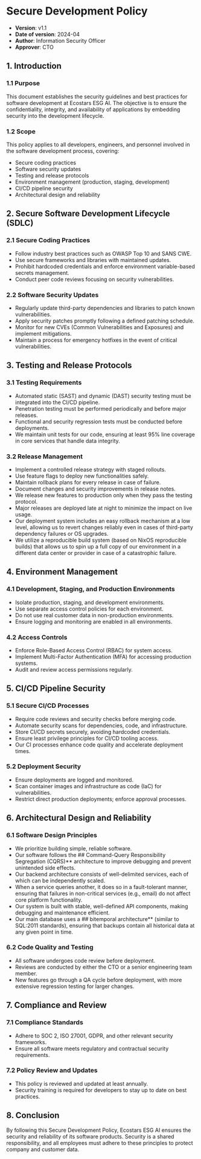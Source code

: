 # Secure Development Policy
* **Version**: v1.1
* **Date of version**: 2024-04
* **Author**: Information Security Officer
* **Approver**: CTO

## 1. Introduction
### 1.1 Purpose
This document establishes the security guidelines and best practices for software development at Ecostars ESG AI. The objective is to ensure the confidentiality, integrity, and availability of applications by embedding security into the development lifecycle.

### 1.2 Scope
This policy applies to all developers, engineers, and personnel involved in the software development process, covering:
- Secure coding practices
- Software security updates
- Testing and release protocols
- Environment management (production, staging, development)
- CI/CD pipeline security
- Architectural design and reliability

## 2. Secure Software Development Lifecycle (SDLC)
### 2.1 Secure Coding Practices
- Follow industry best practices such as OWASP Top 10 and SANS CWE.
- Use secure frameworks and libraries with maintained updates.
- Prohibit hardcoded credentials and enforce environment variable-based secrets management.
- Conduct peer code reviews focusing on security vulnerabilities.

### 2.2 Software Security Updates
- Regularly update third-party dependencies and libraries to patch known vulnerabilities.
- Apply security patches promptly following a defined patching schedule.
- Monitor for new CVEs (Common Vulnerabilities and Exposures) and implement mitigations.
- Maintain a process for emergency hotfixes in the event of critical vulnerabilities.

## 3. Testing and Release Protocols
### 3.1 Testing Requirements
- Automated static (SAST) and dynamic (DAST) security testing must be integrated into the CI/CD pipeline.
- Penetration testing must be performed periodically and before major releases.
- Functional and security regression tests must be conducted before deployments.
- We maintain unit tests for our code, ensuring at least 95% line coverage in core services that handle data integrity.

### 3.2 Release Management
- Implement a controlled release strategy with staged rollouts.
- Use feature flags to deploy new functionalities safely.
- Maintain rollback plans for every release in case of failure.
- Document changes and security improvements in release notes.
- We release new features to production only when they pass the testing protocol.
- Major releases are deployed late at night to minimize the impact on live usage.
- Our deployment system includes an easy rollback mechanism at a low level, allowing us to revert changes reliably even in cases of third-party dependency failures or OS upgrades.
- We utilize a reproducible build system (based on NixOS reproducible builds) that allows us to spin up a full copy of our environment in a different data center or provider in case of a catastrophic failure.

## 4. Environment Management
### 4.1 Development, Staging, and Production Environments
- Isolate production, staging, and development environments.
- Use separate access control policies for each environment.
- Do not use real customer data in non-production environments.
- Ensure logging and monitoring are enabled in all environments.

### 4.2 Access Controls
- Enforce Role-Based Access Control (RBAC) for system access.
- Implement Multi-Factor Authentication (MFA) for accessing production systems.
- Audit and review access permissions regularly.

## 5. CI/CD Pipeline Security
### 5.1 Secure CI/CD Processes
- Require code reviews and security checks before merging code.
- Automate security scans for dependencies, code, and infrastructure.
- Store CI/CD secrets securely, avoiding hardcoded credentials.
- Ensure least privilege principles for CI/CD tooling access.
- Our CI processes enhance code quality and accelerate deployment times.

### 5.2 Deployment Security
- Ensure deployments are logged and monitored.
- Scan container images and infrastructure as code (IaC) for vulnerabilities.
- Restrict direct production deployments; enforce approval processes.

## 6. Architectural Design and Reliability
### 6.1 Software Design Principles
- We prioritize building simple, reliable software.
- Our software follows the ## Command-Query Responsibility Segregation (CQRS)** architecture to improve debugging and prevent unintended side effects.
- Our backend architecture consists of well-delimited services, each of which can be independently scaled.
- When a service queries another, it does so in a fault-tolerant manner, ensuring that failures in non-critical services (e.g., email) do not affect core platform functionality.
- Our system is built with stable, well-defined API components, making debugging and maintenance efficient.
- Our main database uses a ## bitemporal architecture** (similar to SQL:2011 standards), ensuring that backups contain all historical data at any given point in time.

### 6.2 Code Quality and Testing
- All software undergoes code review before deployment.
- Reviews are conducted by either the CTO or a senior engineering team member.
- New features go through a QA cycle before deployment, with more extensive regression testing for larger changes.

## 7. Compliance and Review
### 7.1 Compliance Standards
- Adhere to SOC 2, ISO 27001, GDPR, and other relevant security frameworks.
- Ensure all software meets regulatory and contractual security requirements.

### 7.2 Policy Review and Updates
- This policy is reviewed and updated at least annually.
- Security training is required for developers to stay up to date on best practices.

## 8. Conclusion
By following this Secure Development Policy, Ecostars ESG AI ensures the security and reliability of its software products. Security is a shared responsibility, and all employees must adhere to these principles to protect company and customer data.

